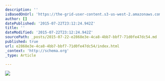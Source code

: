 ```yaml
---
description: ''
isBasedOnUrl: 'https://the-grid-user-content.s3-us-west-2.amazonaws.com/0bb0bb84-3a80-4c9a-b9f2-de62ffc54ccb.jpg'
author: []
datePublished: '2015-07-22T23:12:24.942Z'
title: ''
dateModified: '2015-07-22T23:12:24.942Z'
sourcePath: _posts/2015-07-22-e2868e3e-4ca8-4bb7-bbf7-71d0fe47dc54.md
published: true
url: e2868e3e-4ca8-4bb7-bbf7-71d0fe47dc54/index.html
_context: 'http://schema.org'
_type: Article

---
```

![](https://the-grid-user-content.s3-us-west-2.amazonaws.com/0bb0bb84-3a80-4c9a-b9f2-de62ffc54ccb.jpg)